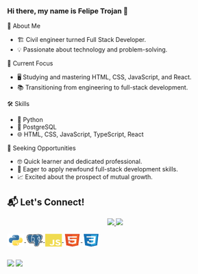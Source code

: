 ### Hi there, my name is Felipe Trojan 👋

🚀 About Me
- 🏗️ Civil engineer turned Full Stack Developer.
- 💡 Passionate about technology and problem-solving.

🌱 Current Focus
- 🖥️ Studying and mastering HTML, CSS, JavaScript, and React.
- 📚 Transitioning from engineering to full-stack development.

🛠️ Skills
- 🐍 Python
- 🐘 PostgreSQL
- 🌐 HTML, CSS, JavaScript, TypeScript, React

🚀 Seeking Opportunities
- 🤓 Quick learner and dedicated professional.
- 🌱 Eager to apply newfound full-stack development skills.
- 📈 Excited about the prospect of mutual growth.

## 📬 Let's Connect!

<div align="center">
  <a href="https://github.com/fetrojan">
  <img height="180em" src="https://github-readme-stats.vercel.app/api?username=fetrojan&show_icons=true&theme=merko&include_all_commits=true&count_private=true"/>
  <img height="180em" src="https://github-readme-stats.vercel.app/api/top-langs/?username=fetrojan&layout=compact&langs_count=7&theme=merko"/>
</div>
<div style="display: inline_block"><br>
  <img align="center" alt="fe-Python" height="30" width="40" src="https://raw.githubusercontent.com/devicons/devicon/master/icons/python/python-original.svg">
  <img align="center" alt="fe-PSQL" height="30" width="40" src="https://raw.githubusercontent.com/devicons/devicon/master/icons/postgresql/postgresql-original.svg">       
  <img align="center" alt="fe-js" height="30" width="40" src="https://raw.githubusercontent.com/devicons/devicon/master/icons/javascript/javascript-plain.svg">
  <img align="center" alt="fe-HTML" height="30" width="40" src="https://raw.githubusercontent.com/devicons/devicon/master/icons/html5/html5-original.svg">
  <img align="center" alt="fe-CSS" height="30" width="40" src="https://raw.githubusercontent.com/devicons/devicon/master/icons/css3/css3-original.svg">
</div>

##

<div> 
  <a href="https://www.linkedin.com/in/felipe-trojan-software-engineer/" target="_blank"><img src="https://img.shields.io/badge/LinkedIn-0077B5?style=for-the-badge&logo=linkedin&logoColor=white"></a>
  <a href="https://instagram.com/f_trojan" target="_blank"><img src="https://img.shields.io/badge/-Instagram-%23E4405F?style=for-the-badge&logo=instagram&logoColor=white" target="_blank"></a>
 
</div>
